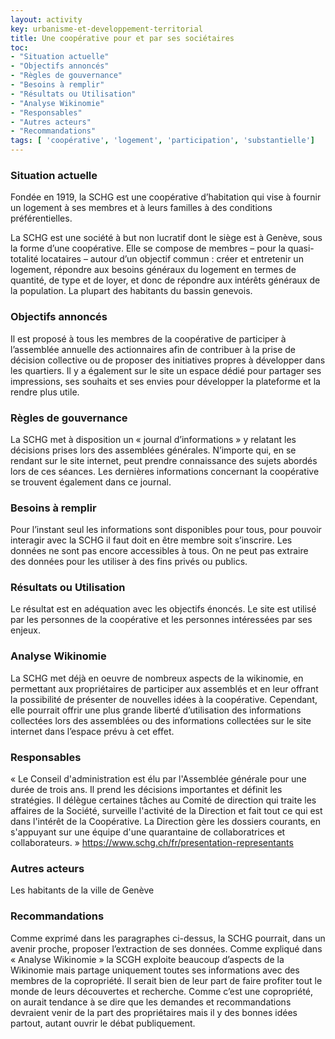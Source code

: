 ```yaml
---
layout: activity
key: urbanisme-et-developpement-territorial
title: Une coopérative pour et par ses sociétaires
toc:
- "Situation actuelle"
- "Objectifs annoncés"
- "Règles de gouvernance"
- "Besoins à remplir"
- "Résultats ou Utilisation"
- "Analyse Wikinomie"
- "Responsables"
- "Autres acteurs"
- "Recommandations"
tags: [ 'coopérative', 'logement', 'participation', 'substantielle']
---
```


### Situation actuelle

Fondée en 1919, la SCHG est une coopérative d’habitation qui vise à fournir un logement à ses membres et à leurs familles à des conditions préférentielles.

La SCHG est une société à but non lucratif dont le siège est à Genève, sous la forme d’une coopérative. Elle se compose de membres – pour la quasi-totalité locataires – autour d’un objectif commun : créer et entretenir un logement, répondre aux besoins généraux du logement en termes de quantité, de type et de loyer, et donc de répondre aux intérêts généraux de la population. La plupart des habitants du bassin genevois.


### Objectifs annoncés

Il est proposé à tous les membres de la coopérative de participer à l’assemblée annuelle des actionnaires afin de contribuer à la prise de décision collective ou de proposer des initiatives propres à développer dans les quartiers.
Il y a également sur le site un espace dédié pour partager ses impressions, ses souhaits et ses envies pour développer la plateforme et la rendre plus utile.


### Règles de gouvernance

La SCHG met à disposition un « journal d’informations » y relatant les décisions prises lors des assemblées générales. N’importe qui, en se rendant sur le site internet, peut prendre connaissance des sujets abordés lors de ces séances. Les dernières informations concernant la coopérative se trouvent également dans ce journal.


### Besoins à remplir

Pour l’instant seul les informations sont disponibles pour tous, pour pouvoir interagir avec la SCHG il faut doit en être membre soit s’inscrire. Les données ne sont pas encore accessibles à tous. On ne peut pas extraire des données pour les utiliser à des fins privés ou publics.


### Résultats ou Utilisation

Le résultat est en adéquation avec les objectifs énoncés. Le site est utilisé par les personnes de la coopérative et les personnes intéressées par ses enjeux.


### Analyse Wikinomie

La SCHG met déjà en oeuvre de nombreux aspects de la wikinomie, en permettant aux propriétaires de participer aux assemblés et en leur offrant la possibilité de présenter de nouvelles idées à la coopérative. Cependant, elle pourrait offrir une plus grande liberté d’utilisation des informations collectées lors des assemblées ou des informations collectées sur le site internet dans l’espace prévu à cet effet.


### Responsables

« Le Conseil d'administration est élu par l'Assemblée générale pour une durée de trois ans. Il prend les décisions importantes et définit les stratégies. Il délègue certaines tâches au Comité de direction qui traite les affaires de la Société, surveille l'activité de la Direction et fait tout ce qui est dans l'intérêt de la Coopérative. La Direction gère les dossiers courants, en s'appuyant sur une équipe d'une quarantaine de collaboratrices et collaborateurs. » 
https://www.schg.ch/fr/presentation-representants


### Autres acteurs

Les habitants de la ville de Genève


### Recommandations

Comme exprimé dans les paragraphes ci-dessus, la SCHG pourrait, dans un avenir proche, proposer l’extraction de ses données. Comme expliqué dans « Analyse Wikinomie » la SCGH exploite beaucoup d’aspects de la Wikinomie mais partage uniquement toutes ses informations avec des membres de la copropriété. Il serait bien de leur part de faire profiter tout le monde de leurs découvertes et recherche. Comme c’est une copropriété, on aurait tendance à se dire que les demandes et recommandations devraient venir de la part des propriétaires mais il y des bonnes idées partout, autant ouvrir le débat publiquement.